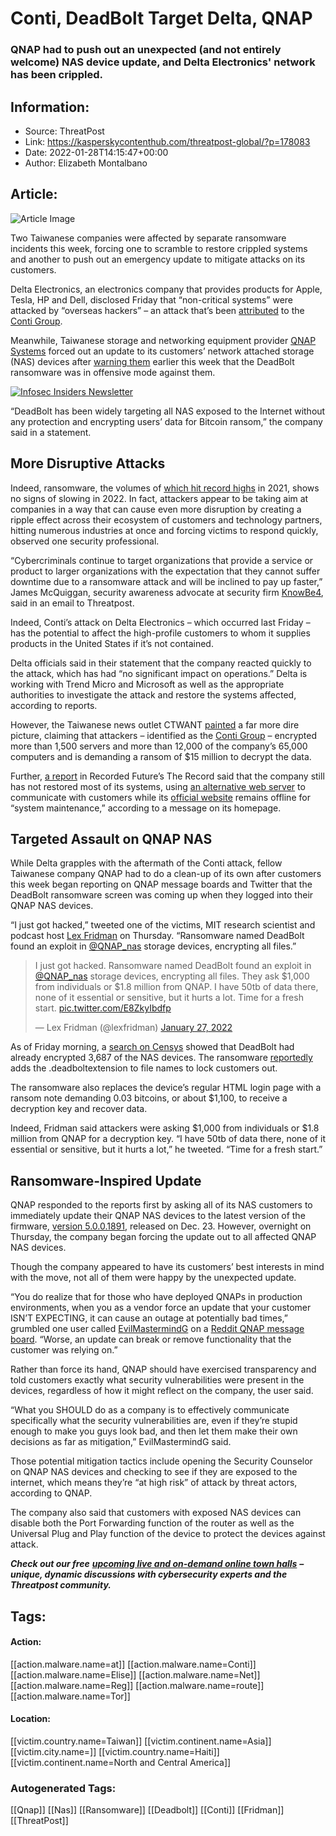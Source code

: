 # Conti, DeadBolt Target Delta, QNAP
### QNAP had to push out an unexpected (and not entirely welcome) NAS device update, and Delta Electronics' network has been crippled.

## Information:
+ Source: ThreatPost
+ Link: https://kasperskycontenthub.com/threatpost-global/?p=178083
+ Date: 2022-01-28T14:15:47+00:00
+ Author: Elizabeth Montalbano


## Article:
![Article Image](https://media.threatpost.com/wp-content/uploads/sites/103/2021/11/03083226/shutdown-ransomware.jpg)

Two Taiwanese companies were affected by separate ransomware incidents this week, forcing one to scramble to restore crippled systems and another to push out an emergency update to mitigate attacks on its customers.


Delta Electronics, an electronics company that provides products for Apple, Tesla, HP and Dell, disclosed Friday that “non-critical systems” were attacked by “overseas hackers” – an attack that’s been [attributed](https://www.bleepingcomputer.com/news/security/taiwanese-apple-and-tesla-contractor-hit-by-conti-ransomware/) to the [Conti Group](https://threatpost.com/conti-gang-ransomware-attack-mcmenamins/177119/).


Meanwhile, Taiwanese storage and networking equipment provider [QNAP Systems](https://www.qnap.com/en?ref=header_logo) forced out an update to its customers’ network attached storage (NAS) devices after [warning them](https://www.qnap.com/en/security-news/2022/take-immediate-actions-to-stop-your-nas-from-exposing-to-the-internet-and-fight-against-ransomware-together) earlier this week that the DeadBolt ransomware was in offensive mode against them.


[![Infosec Insiders Newsletter](https://media.threatpost.com/wp-content/uploads/sites/103/2021/07/10165815/infosec_insiders_in_article_promo.png)](https://threatpost.com/infosec-insider-subscription-page/?utm_source=ART&utm_medium=ART&utm_campaign=InfosecInsiders_Newsletter_Promo/)


“DeadBolt has been widely targeting all NAS exposed to the Internet without any protection and encrypting users’ data for Bitcoin ransom,” the company said in a statement.


**More Disruptive Attacks**
---------------------------


Indeed, ransomware, the volumes of [which hit record highs](https://threatpost.com/ransomware-volumes-record-highs-2021/168327/) in 2021, shows no signs of slowing in 2022. In fact, attackers appear to be taking aim at companies in a way that can cause even more disruption by creating a ripple effect across their ecosystem of customers and technology partners, hitting numerous industries at once and forcing victims to respond quickly, observed one security professional.


“Cybercriminals continue to target organizations that provide a service or product to larger organizations with the expectation that they cannot suffer downtime due to a ransomware attack and will be inclined to pay up faster,” James McQuiggan, security awareness advocate at security firm [KnowBe4](http://www.knowbe4.com/), said in an email to Threatpost.


Indeed, Conti’s attack on Delta Electronics – which occurred last Friday – has the potential to affect the high-profile customers to whom it supplies products in the United States if it’s not contained.


Delta officials said in their statement that the company reacted quickly to the attack, which has had “no significant impact on operations.” Delta is working with Trend Micro and Microsoft as well as the appropriate authorities to investigate the attack and restore the systems affected, according to reports.


However, the Taiwanese news outlet CTWANT [painted](https://www.ctwant.com/article/165246) a far more dire picture, claiming that attackers – identified as the [Conti Group](https://threatpost.com/conti-ransomware-backups/175114/) – encrypted more than 1,500 servers and more than 12,000 of the company’s 65,000 computers and is demanding a ransom of $15 million to decrypt the data.


Further, [a report](https://therecord.media/conti-ransomware-hits-apple-tesla-supplier/) in Recorded Future’s The Record said that the company still has not restored most of its systems, using [an alternative web server](https://www.deltapowersolutions.com/en/index.php) to communicate with customers while its [official website](https://www.deltaww.com/) remains offline for “system maintenance,” according to a message on its homepage.


**Targeted Assault on QNAP NAS**
--------------------------------


While Delta grapples with the aftermath of the Conti attack, fellow Taiwanese company QNAP had to do a clean-up of its own after customers this week began reporting on QNAP message boards and Twitter that the DeadBolt ransomware screen was coming up when they logged into their QNAP NAS devices.


“I just got hacked,” tweeted one of the victims, MIT research scientist and podcast host [Lex Fridman](https://twitter.com/lexfridman) on Thursday. “Ransomware named DeadBolt found an exploit in [@QNAP\_nas](https://twitter.com/QNAP_nas) storage devices, encrypting all files.”



> 
> I just got hacked. Ransomware named DeadBolt found an exploit in [@QNAP\_nas](https://twitter.com/QNAP_nas?ref_src=twsrc%5Etfw) storage devices, encrypting all files. They ask $1,000 from individuals or $1.8 million from QNAP. I have 50tb of data there, none of it essential or sensitive, but it hurts a lot. Time for a fresh start. [pic.twitter.com/E8ZkyIbdfp](https://t.co/E8ZkyIbdfp)
> 
> 
> — Lex Fridman (@lexfridman) [January 27, 2022](https://twitter.com/lexfridman/status/1486609372176429057?ref_src=twsrc%5Etfw)
> 
> 



As of Friday morning, a [search on Censys](https://search.censys.io/search?resource=hosts&sort=RELEVANCE&per_page=100&virtual_hosts=EXCLUDE&q=services.http.response.body%3A+%22All+your+files+have+been+locked+by+DeadBolt%22) showed that DeadBolt had already encrypted 3,687 of the NAS devices. The ransomware [reportedly](https://www.bleepingcomputer.com/news/security/qnap-force-installs-update-after-deadbolt-ransomware-hits-3-600-devices/) adds the .deadboltextension to file names to lock customers out.


The ransomware also replaces the device’s regular HTML login page with a ransom note demanding 0.03 bitcoins, or about $1,100, to receive a decryption key and recover data.


Indeed, Fridman said attackers were asking $1,000 from individuals or $1.8 million from QNAP for a decryption key. “I have 50tb of data there, none of it essential or sensitive, but it hurts a lot,” he tweeted. “Time for a fresh start.”


**Ransomware-Inspired Update**
------------------------------


QNAP responded to the reports first by asking all of its NAS customers to immediately update their QNAP NAS devices to the latest version of the firmware, [version 5.0.0.1891](https://www.qnap.com/en-us/release-notes/qts/5.0.0.1891/20211221), released on Dec. 23. However, overnight on Thursday, the company began forcing the update out to all affected QNAP NAS devices.


Though the company appeared to have its customers’ best interests in mind with the move, not all of them were happy by the unexpected update.


“You do realize that for those who have deployed QNAPs in production environments, when you as a vendor force an update that your customer ISN’T EXPECTING, it can cause an outage at potentially bad times,” grumbled one user called [EvilMastermindG](https://www.reddit.com/user/EvilMastermindG/) on a [Reddit QNAP message board](https://www.reddit.com/r/qnap/comments/sdz7e5/you_want_to_know_why_your_qnap_updated_last_night/huhlp5t/). “Worse, an update can break or remove functionality that the customer was relying on.”


Rather than force its hand, QNAP should have exercised transparency and told customers exactly what security vulnerabilities were present in the devices, regardless of how it might reflect on the company, the user said.


“What you SHOULD do as a company is to effectively communicate specifically what the security vulnerabilities are, even if they’re stupid enough to make you guys look bad, and then let them make their own decisions as far as mitigation,” EvilMastermindG said.


Those potential mitigation tactics include opening the Security Counselor on QNAP NAS devices and checking to see if they are exposed to the internet, which means they’re “at high risk” of attack by threat actors, according to QNAP.


The company also said that customers with exposed NAS devices can disable both the Port Forwarding function of the router as well as the Universal Plug and Play function of the device to protect the devices against attack.


***Check out our free*** [***upcoming live and on-demand online town halls***](https://threatpost.com/category/webinars/) ***– unique, dynamic discussions with cybersecurity experts and the Threatpost community.***





## Tags:

#### Action:
[[action.malware.name=at]] [[action.malware.name=Conti]] [[action.malware.name=Elise]] [[action.malware.name=Net]] [[action.malware.name=Reg]] [[action.malware.name=route]] [[action.malware.name=Tor]]

#### Location:
[[victim.country.name=Taiwan]] [[victim.continent.name=Asia]] [[victim.city.name=]] [[victim.country.name=Haiti]] [[victim.continent.name=North and Central America]]

### Autogenerated Tags:
[[Qnap]] [[Nas]] [[Ransomware]] [[Deadbolt]] [[Conti]] [[Fridman]] [[ThreatPost]]

